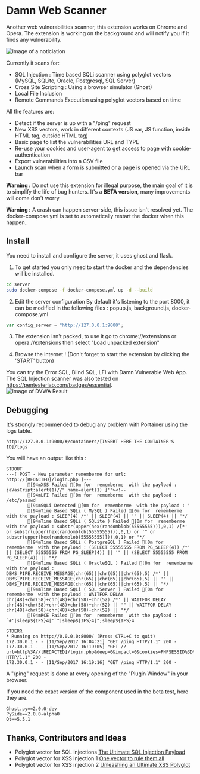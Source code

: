 # Damn Web Scanner
Another web vulnerabilities scanner, this extension works on Chrome and Opera.
The extension is working on the background and will notify you if it finds any vulnerability.

![Image of a noticiation](https://github.com/swisskyrepo/DamnWebScanner/blob/master/Screens/Notification.png?raw=true)

Currently it scans for:
- SQL Injection : Time based SQLi scanner using polyglot vectors (MySQL, SQLite, Oracle, Postgresql, SQL Server)
- Cross Site Scripting : Using a browser simulator (Ghost)
- Local File Inclusion
- Remote Commands Execution using polyglot vectors based on time

All the features are:
- Detect if the server is up with a "/ping" request
- New XSS vectors, work in different contexts (JS var, JS function, inside HTML tag, outside HTML tag)
- Basic page to list the vulnerabilities URL and TYPE
- Re-use your cookies and user-agent to get access to page with cookie-authentication
- Export vulnerabilities into a CSV file
- Launch scan when a form is submitted or a page is opened via the URL bar

**Warning :** Do not use this extension for illegal purpose, the main goal of it is to simplify the life of bug hunters. It's a **BETA version**, many improvements will come don't worry

**Warning :** A crash can happen server-side, this issue isn't resolved yet. The docker-compose.yml is set to automatically restart the docker when this happen..

## Install
You need to install and configure the server, it uses ghost and flask.
1. To get started you only need to start the docker and the dependencies will be installed.
```bash
cd server
sudo docker-compose -f docker-compose.yml up -d --build
```

2. Edit the server configuration
By default it's listening to the port 8000, it can be modified in the following files :  popup.js, background.js, docker-compose.yml
```js
var config_server = "http://127.0.0.1:9000";
```

3. The extension isn't packed, to use it go to chrome://extensions or opera://extensions then select "Load unpacked extension"

4. Browse the internet ! (Don't forget to start the extension by clicking the 'START' button)


You can try the Error SQL, Blind SQL, LFI with Damn Vulnerable Web App.
The SQL Injection scanner was also tested on https://pentesterlab.com/badges/essential.    
![Image of DVWA Result](https://github.com/swisskyrepo/DamnWebScanner/blob/master/Screens/Results%20DVWA.png?raw=true)


## Debugging
It's strongly recommended to debug any problem with Portainer using the logs table.
```
http://127.0.0.1:9000/#/containers/[INSERT HERE THE CONTAINER'S ID]/logs
```

You will have an output like this :
```
STDOUT
---[ POST - New parameter rememberme for url: http://[REDACTED]/login.php ]---
		[94mXSS Failed [0m for  rememberme  with the payload : jaVasCript:alert(1)//" name=alert(1) ]'"><!--
		[94mLFI Failed [0m for  rememberme  with the payload : /etc/passwd
		[94mSQLi Detected [0m for  rememberme  with the payload : '
		[94mTime Based SQLi ( MySQL ) Failed [0m for  rememberme  with the payload : SLEEP(4) /*' || SLEEP(4) || '" || SLEEP(4) || "*/
		[94mTime Based SQLi ( SQLite ) Failed [0m for  rememberme  with the payload : substr(upper(hex(randomblob(55555555))),0,1) /[*' or substr(upper(hex(randomblob(55555555))),0,1) or '" or substr(upper(hex(randomblob(55555555)])),0,1) or "*/
		[94mTime Based SQLi ( PostgreSQL ) Failed [0m for  rememberme  with the payload : (SELECT 55555555 FROM PG_SLEEP(4)) /*' || (SELECT 55555555 FROM PG_SLEEP(4)) || '" || (SELECT 55555555 FROM PG_SLEEP(4)) || "*/
		[94mTime Based SQLi ( OracleSQL ) Failed [0m for  rememberme  with the payload : DBMS_PIPE.RECEIVE_MESSAGE(chr(65)||chr(65)||chr(65),5) /*' || DBMS_PIPE.RECEIVE_MESSAGE(chr(65)||chr(65)||chr(65),5) || '" || DBMS_PIPE.RECEIVE_MESSAGE(chr(65)||chr(65)||chr(65),5) || "*/
		[94mTime Based SQLi ( SQL Server ) Failed [0m for  rememberme  with the payload : WAITFOR DELAY chr(48)+chr(58)+chr(48)+chr(58)+chr(52) /*' || WAITFOR DELAY chr(48)+chr(58)+chr(48)+chr(58)+chr(52) || '" || WAITFOR DELAY chr(48)+chr(58)+chr(48)+chr(58)+chr(52) || "*/
		[94mRCE Failed [0m for  rememberme  with the payload : `#'|sleep${IFS}4|'`"|sleep${IFS}4|";sleep${IFS}4

STDERR
* Running on http://0.0.0.0:8000/ (Press CTRL+C to quit)
172.30.0.1 - - [11/Sep/2017 16:04:21] "GET /ping HTTP/1.1" 200 -
172.30.0.1 - - [11/Sep/2017 16:19:05] "GET /?url=http%3A//[REDACTED]/login.php&deep=0&impact=0&cookies=PHPSESSID%3DREMOVED&useragent=Mozilla/5.0%20(X11;%20Linux%20x86_64)%20AppleWebKit/537.36%20(KHTML,%20like%20Gecko)%20Chrome/60.0.3112.90%20Safari/537.36%20OPR/47.0.2631.80&method=POST&data=username%3Abob%7Cpassword%3Abob%7Crememberme%3Aon%7C%3A%7C HTTP/1.1" 200 -
172.30.0.1 - - [11/Sep/2017 16:19:16] "GET /ping HTTP/1.1" 200 -
```
A "/ping" request is done at every opening of the "Plugin Window" in your browser.

If you need the exact version of the component used in the beta test, here they are.
```
Ghost.py==2.0.0-dev   
PySide==2.0.0~alpha0
Qt==5.5.1
```

## Thanks, Contributors and Ideas
- Polyglot vector for SQL injections [The Ultimate SQL Injection Payload](https://labs.detectify.com/2013/05/29/the-ultimate-sql-injection-payload/)
- Polyglot vector for XSS injection 1 [One vector to rule them all](http://www.thespanner.co.uk/2010/09/15/one-vector-to-rule-them-all/)
- Polyglot vector for XSS injection 2 [Unleashing an Ultimate XSS Polyglot](https://github.com/0xsobky/HackVault/wiki/Unleashing-an-Ultimate-XSS-Polyglot)

